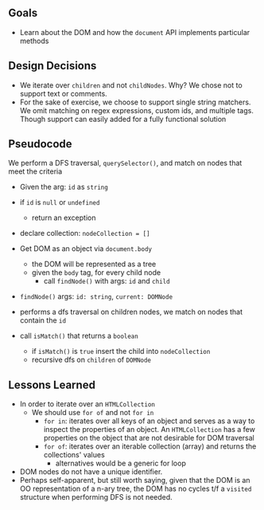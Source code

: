 ## Goals

- Learn about the DOM and how the `document` API implements particular methods

## Design Decisions

- We iterate over `children` and not `childNodes`. Why? We chose not to support text or comments.
- For the sake of exercise, we choose to support single string matchers. We omit matching on regex expressions, custom ids, and multiple tags. Though support can easily added for a fully functional solution

## Pseudocode

We perform a DFS traversal, `querySelector()`, and match on nodes that meet the criteria

- Given the arg: `id` as `string`
- if `id` is `null` or `undefined`
  - return an exception
- declare collection: `nodeCollection = []`

- Get DOM as an object via `document.body`

  - the DOM will be represented as a tree
  - given the `body` tag, for every child node
    - call `findNode()` with args: `id` and `child`

- `findNode()` args: `id: string`, `current: DOMNode`
- performs a dfs traversal on children nodes, we match on nodes that contain the `id`
- call `isMatch()` that returns a `boolean`
  - if `isMatch()` is `true` insert the child into `nodeCollection`
  * recursive dfs on `children` of `DOMNode`

## Lessons Learned

- In order to iterate over an `HTMLCollection`
  - We should use `for of` and not `for in`
    - `for in`: iterates over all keys of an object and serves as a way to inspect the properties of an object. An `HTMLCollection` has a few properties on the object that are not desirable for DOM traversal
    - `for of`: iterates over an iterable collection (array) and returns the collections' values
      - alternatives would be a generic for loop
- DOM nodes do not have a unique identifier.
- Perhaps self-apparent, but still worth saying, given that the DOM is an OO representation of a n-ary tree, the DOM has no cycles t/f a `visited` structure when performing DFS is not needed.
